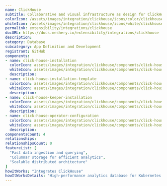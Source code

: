 ```yaml
---
name: ClickHouse
subtitle: Collaborative and visual infrastructure as design for ClickHouse
colorIcon: /assets/images/integration/clickhouse/icons/color/clickhouse-color.svg
whiteIcon: /assets/images/integration/clickhouse/icons/white/clickhouse-white.svg
permalink: extensibility/integrations/clickhouse
docURL: https://docs.meshery.io/extensibility/integrations/clickhouse
description: 
category: Database
subcategory: App Definition and Development
registrant: GitHub
components: 
- name: click-house-installation
  colorIcon: assets/images/integration/clickhouse/components/click-house-installation/icons/color/click-house-installation-color.svg
  whiteIcon: assets/images/integration/clickhouse/components/click-house-installation/icons/white/click-house-installation-white.svg
  description: 
- name: click-house-installation-template
  colorIcon: assets/images/integration/clickhouse/components/click-house-installation-template/icons/color/click-house-installation-template-color.svg
  whiteIcon: assets/images/integration/clickhouse/components/click-house-installation-template/icons/white/click-house-installation-template-white.svg
  description: 
- name: click-house-keeper-installation
  colorIcon: assets/images/integration/clickhouse/components/click-house-keeper-installation/icons/color/click-house-keeper-installation-color.svg
  whiteIcon: assets/images/integration/clickhouse/components/click-house-keeper-installation/icons/white/click-house-keeper-installation-white.svg
  description: 
- name: click-house-operator-configuration
  colorIcon: assets/images/integration/clickhouse/components/click-house-operator-configuration/icons/color/click-house-operator-configuration-color.svg
  whiteIcon: assets/images/integration/clickhouse/components/click-house-operator-configuration/icons/white/click-house-operator-configuration-white.svg
  description: 
componentsCount: 4
relationships: 
relationshipsCount: 0
featureList: [
  "Fast data ingestion and querying",
  "Columnar storage for efficient analytics",
  "Scalable distributed architecture"
]
howItWorks: "Integrates ClickHouse"
howItWorksDetails: "High-performance analytics database for Kubernetes data"
---
```

